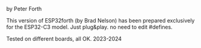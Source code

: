 by Peter Forth

This version of ESP32forth (by Brad Nelson) 
has been prepared exclusively for the ESP32-C3 model.
Just plug&play.
no need to edit #defines.

Tested on different boards, all OK.
2023-2024
